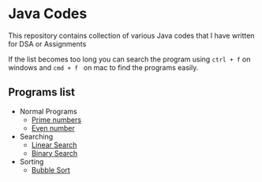 # Java Codes

This repository contains collection of various Java codes that I have written for DSA or Assignments

If the list becomes too long you can search the program using `ctrl + f` on windows and `cmd + f ` on mac to find the programs easily.

## Programs list

- Normal Programs
   - [Prime numbers](./programs/Prime.java)
   - [Even number](programs/Evennums.java)
- Searching
   - [Linear Search](programs/LinearSearch.java)
   - [Binary Search](programs/BinarySearch.java)
- Sorting
   - [Bubble Sort](/programs/BubbleSort.java)